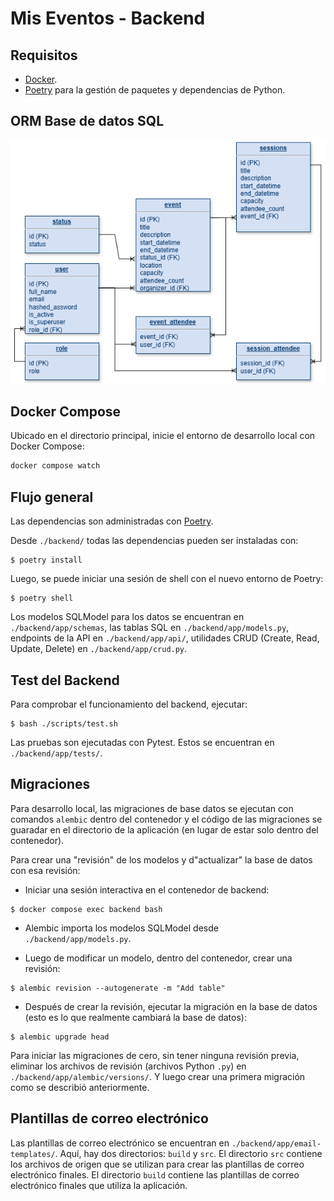 # Mis Eventos - Backend

## Requisitos

* [Docker](https://www.docker.com/).
* [Poetry](https://python-poetry.org) para la gestión de paquetes y dependencias de Python.

## ORM Base de datos SQL

![Modelo Entidad Relación](./img/er_model.png)

## Docker Compose

Ubicado en el directorio principal, inicie el entorno de desarrollo local con Docker Compose:
```bash
docker compose watch
```

## Flujo general

Las dependencias son administradas con [Poetry](https://python-poetry.org/).

Desde `./backend/` todas las dependencias pueden ser instaladas con:

```console
$ poetry install
```

Luego, se puede iniciar una sesión de shell con el nuevo entorno de Poetry:

```console
$ poetry shell
```

Los modelos SQLModel para los datos se encuentran en `./backend/app/schemas`, las tablas SQL en `./backend/app/models.py`, endpoints de la API en `./backend/app/api/`, utilidades CRUD (Create, Read, Update, Delete) en `./backend/app/crud.py`.

## Test del Backend

Para comprobar el funcionamiento del backend, ejecutar:

```console
$ bash ./scripts/test.sh
```

Las pruebas son ejecutadas con Pytest. Estos se encuentran en `./backend/app/tests/`.

## Migraciones

Para desarrollo local, las migraciones de base datos se ejecutan con comandos `alembic` dentro del contenedor y el código de las migraciones se guaradar en el directorio de la aplicación (en lugar de estar solo dentro del contenedor). 

Para crear una "revisión" de los modelos y d"actualizar" la base de datos con esa revisión:

* Iniciar una sesión interactiva en el contenedor de backend:

```console
$ docker compose exec backend bash
```

* Alembic importa los modelos SQLModel desde `./backend/app/models.py`.

* Luego de modificar un modelo, dentro del contenedor, crear una revisión:

```console
$ alembic revision --autogenerate -m "Add table"
```

* Después de crear la revisión, ejecutar la migración en la base de datos (esto es lo que realmente cambiará la base de datos):

```console
$ alembic upgrade head
```

Para iniciar las migraciones de cero, sin tener ninguna revisión previa, eliminar los archivos de revisión (archivos Python `.py`) en `./backend/app/alembic/versions/`. Y luego crear una primera migración como se describió anteriormente.

## Plantillas de correo electrónico

Las plantillas de correo electrónico se encuentran en `./backend/app/email-templates/`. Aquí, hay dos directorios: `build` y `src`. El directorio `src` contiene los archivos de origen que se utilizan para crear las plantillas de correo electrónico finales. El directorio `build` contiene las plantillas de correo electrónico finales que utiliza la aplicación.
